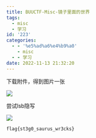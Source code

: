 ```yaml
---
title: BUUCTF-Misc-镜子里面的世界
tags:
  - misc
  - 学习
id: '223'
categories:
  - - '%e5%ad%a6%e4%b9%a0'
    - misc
  - - 学习
date: 2022-11-13 21:32:20
---
```


下载附件，得到图片一张

![](https://pic.niaoluo.top/%E7%BD%91%E7%AB%99%E8%B0%83%E7%94%A8/misc%E9%9C%80%E8%A6%81/BUUCTF-Misc-%E9%95%9C%E5%AD%90%E9%87%8C%E9%9D%A2%E7%9A%84%E4%B8%96%E7%95%8C/steg.png)

尝试lsb隐写

![](https://pic.niaoluo.top/%E7%BD%91%E7%AB%99%E8%B0%83%E7%94%A8/misc%E9%9C%80%E8%A6%81/BUUCTF-Misc-%E9%95%9C%E5%AD%90%E9%87%8C%E9%9D%A2%E7%9A%84%E4%B8%96%E7%95%8C/image-28-1024x739.png)

```
flag{st3g0_saurus_wr3cks}
```